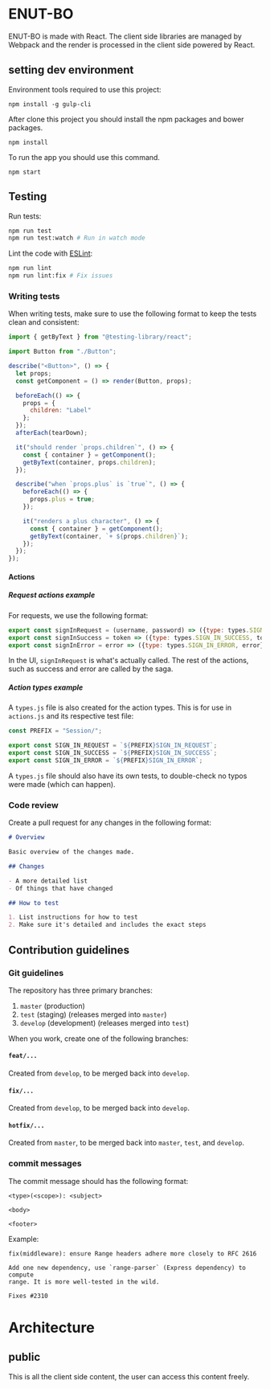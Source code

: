# ENUT-BO
ENUT-BO is made with React. The client side libraries are managed by Webpack and the render is processed in the client side powered by React.

## setting dev environment
Environment tools required to use this project:

    npm install -g gulp-cli

After clone this project you should install the npm packages and bower packages.

    npm install

To run the app you should use this command.

    npm start

## Testing

Run tests:

```sh
npm run test
npm run test:watch # Run in watch mode
```

Lint the code with [ESLint](https://eslint.org):

```sh
npm run lint
npm run lint:fix # Fix issues
```		

### Writing tests

When writing tests, make sure to use the following format to keep the tests clean and consistent:

```jsx
import { getByText } from "@testing-library/react";

import Button from "./Button";

describe("<Button>", () => {
  let props;
  const getComponent = () => render(Button, props);

  beforeEach(() => {
    props = {
      children: "Label"
    };
  });
  afterEach(tearDown);

  it("should render `props.children`", () => {
    const { container } = getComponent();
    getByText(container, props.children);
  });

  describe("when `props.plus` is `true`", () => {
    beforeEach(() => {
      props.plus = true;
    });

    it("renders a plus character", () => {
      const { container } = getComponent();
      getByText(container, `+ ${props.children}`);
    });
  });
});
```

#### Actions

##### Request actions example

For requests, we use the following format:

```js
export const signInRequest = (username, password) => ({type: types.SIGN_IN_REQUEST, username, password});
export const signInSuccess = token => ({type: types.SIGN_IN_SUCCESS, token});
export const signInError = error => ({type: types.SIGN_IN_ERROR, error});
```

In the UI, `signInRequest` is what's actually called. The rest of the actions, such as success and error are called by the saga.

##### Action types example

A `types.js` file is also created for the action types. This is for use in `actions.js` and its respective test file:

```js
const PREFIX = "Session/";

export const SIGN_IN_REQUEST = `${PREFIX}SIGN_IN_REQUEST`;
export const SIGN_IN_SUCCESS = `${PREFIX}SIGN_IN_SUCCESS`;
export const SIGN_IN_ERROR = `${PREFIX}SIGN_IN_ERROR`;
```

A `types.js` file should also have its own tests, to double-check no typos were made (which can happen).

### Code review

Create a pull request for any changes in the following format:

```md
# Overview

Basic overview of the changes made.

## Changes

- A more detailed list
- Of things that have changed

## How to test

1. List instructions for how to test
2. Make sure it's detailed and includes the exact steps
```

## Contribution guidelines

### Git guidelines

The repository has three primary branches:

1. `master` (production)
2. `test` (staging) (releases merged into `master`)
3. `develop` (development) (releases merged into `test`)

When you work, create one of the following branches:

#### `feat/...`

Created from `develop`, to be merged back into `develop`.

#### `fix/...`

Created from `develop`, to be merged back into `develop`.

#### `hotfix/...`

Created from `master`, to be merged back into `master`, `test`, and `develop`.

### commit messages

The commit message should has the following format:

```
<type>(<scope>): <subject>

<body>

<footer>
```

Example:
```
fix(middleware): ensure Range headers adhere more closely to RFC 2616

Add one new dependency, use `range-parser` (Express dependency) to compute
range. It is more well-tested in the wild.

Fixes #2310
```

# Architecture

## public
This is all the client side content, the user can access this content freely.